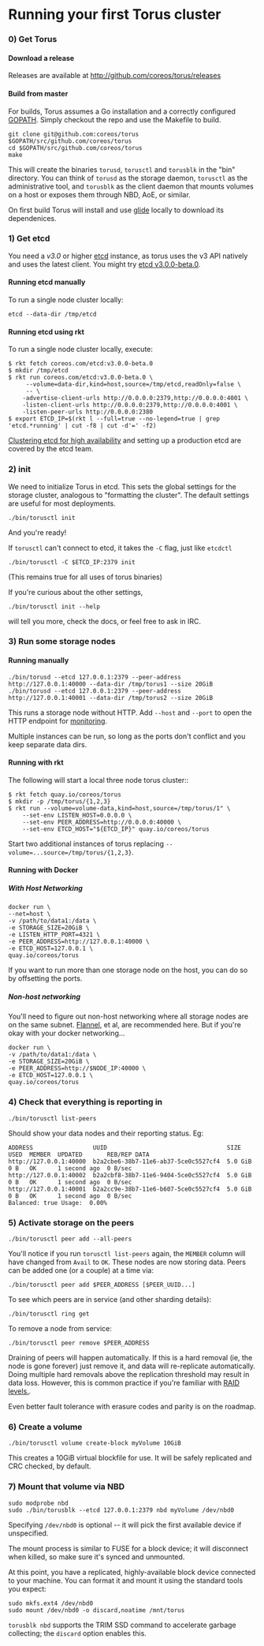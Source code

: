 # Running your first Torus cluster

### 0) Get Torus

#### Download a release

Releases are available at http://github.com/coreos/torus/releases

#### Build from master

For builds, Torus assumes a Go installation and a correctly configured [GOPATH](https://golang.org/doc/code.html#Organization). Simply checkout the repo and use the Makefile to build.

```
git clone git@github.com:coreos/torus $GOPATH/src/github.com/coreos/torus
cd $GOPATH/src/github.com/coreos/torus
make
```

This will create the binaries `torusd`, `torusctl` and `torusblk` in the "bin" directory. You can think of `torusd` as the storage daemon, `torusctl` as the administrative tool, and `torusblk` as the client daemon that mounts volumes on a host or exposes them through NBD, AoE, or similar.

On first build Torus will install and use [glide](https://github.com/Masterminds/glide) locally to download its dependenices.

### 1) Get etcd
You need a *v3.0* or higher [etcd](https://github.com/coreos/etcd) instance, as torus uses the v3 API natively and uses the latest client. You might try [etcd v3.0.0-beta.0](https://github.com/coreos/etcd/releases/tag/v3.0.0-beta.0). 

#### Running etcd manually
To run a single node cluster locally:

```
etcd --data-dir /tmp/etcd
```

#### Running etcd using rkt
To run a single node cluster locally, execute:
```
$ rkt fetch coreos.com/etcd:v3.0.0-beta.0
$ mkdir /tmp/etcd
$ rkt run coreos.com/etcd:v3.0.0-beta.0 \
     --volume=data-dir,kind=host,source=/tmp/etcd,readOnly=false \
     -- \
    -advertise-client-urls http://0.0.0.0:2379,http://0.0.0.0:4001 \
    -listen-client-urls http://0.0.0.0:2379,http://0.0.0.0:4001 \
    -listen-peer-urls http://0.0.0.0:2380
$ export ETCD_IP=$(rkt l --full=true --no-legend=true | grep 'etcd.*running' | cut -f8 | cut -d'=' -f2)
```

[Clustering etcd for high availability](https://github.com/coreos/etcd/blob/master/Documentation/op-guide/clustering.md) and setting up a production etcd are covered by the etcd team.

### 2) init

We need to initialize Torus in etcd. This sets the global settings for the storage cluster, analogous to "formatting the cluster". The default settings are useful for most deployments.

```
./bin/torusctl init
```

And you're ready!

If `torusctl` can't connect to etcd, it takes the `-C` flag, just like `etcdctl`

```
./bin/torusctl -C $ETCD_IP:2379 init
```

(This remains true for all uses of torus binaries)

If you're curious about the other settings, 
```
./bin/torusctl init --help
```
will tell you more, check the docs, or feel free to ask in IRC.

### 3) Run some storage nodes
#### Running manually
```
./bin/torusd --etcd 127.0.0.1:2379 --peer-address http://127.0.0.1:40000 --data-dir /tmp/torus1 --size 20GiB
./bin/torusd --etcd 127.0.0.1:2379 --peer-address http://127.0.0.1:40001 --data-dir /tmp/torus2 --size 20GiB
```
This runs a storage node without HTTP. Add `--host` and `--port` to open the HTTP endpoint for [monitoring](monitoring.md).

Multiple instances can be run, so long as the ports don't conflict and you keep separate data dirs.

#### Running with rkt
The following will start a local three node torus cluster::
```
$ rkt fetch quay.io/coreos/torus
$ mkdir -p /tmp/torus/{1,2,3}
$ rkt run --volume=volume-data,kind=host,source=/tmp/torus/1" \
    --set-env LISTEN_HOST=0.0.0.0 \
    --set-env PEER_ADDRESS=http://0.0.0.0:40000 \
    --set-env ETCD_HOST="${ETCD_IP}" quay.io/coreos/torus
```

Start two additional instances of torus replacing `--volume=...source=/tmp/torus/{1,2,3}`.

#### Running with Docker
##### With Host Networking
```
docker run \
--net=host \
-v /path/to/data1:/data \
-e STORAGE_SIZE=20GiB \
-e LISTEN_HTTP_PORT=4321 \
-e PEER_ADDRESS=http://127.0.0.1:40000 \
-e ETCD_HOST=127.0.0.1 \
quay.io/coreos/torus
```
If you want to run more than one storage node on the host, you can do so by offsetting the ports.

##### Non-host networking
You'll need to figure out non-host networking where all storage nodes are on the same subnet. [Flannel](https://github.com/coreos/flannel), et al, are recommended here. But if you're okay with your docker networking...

```
docker run \
-v /path/to/data1:/data \
-e STORAGE_SIZE=20GiB \
-e PEER_ADDRESS=http://$NODE_IP:40000 \
-e ETCD_HOST=127.0.0.1 \
quay.io/coreos/torus
```

### 4) Check that everything is reporting in
```
./bin/torusctl list-peers
```

Should show your data nodes and their reporting status. Eg:
```
ADDRESS                 UUID                                  SIZE     USED  MEMBER  UPDATED       REB/REP DATA
http://127.0.0.1:40000  b2a2cbe6-38b7-11e6-ab37-5ce0c5527cf4  5.0 GiB  0 B   OK      1 second ago  0 B/sec
http://127.0.0.1:40002  b2a2cbf8-38b7-11e6-9404-5ce0c5527cf4  5.0 GiB  0 B   OK      1 second ago  0 B/sec
http://127.0.0.1:40001  b2a2cc9e-38b7-11e6-b607-5ce0c5527cf4  5.0 GiB  0 B   OK      1 second ago  0 B/sec
Balanced: true Usage:  0.00%
```
### 5) Activate storage on the peers

```
./bin/torusctl peer add --all-peers
```

You'll notice if you run `torusctl list-peers` again, the `MEMBER` column will have changed from `Avail` to `OK`. These nodes are now storing data. Peers can be added one (or a couple) at a time via:

```
./bin/torusctl peer add $PEER_ADDRESS [$PEER_UUID...]
```

To see which peers are in service (and other sharding details):

```
./bin/torusctl ring get
```

To remove a node from service:
```
./bin/torusctl peer remove $PEER_ADDRESS
```

Draining of peers will happen automatically. If this is a hard removal (ie, the node is gone forever) just remove it, and data will re-replicate automatically. Doing multiple hard removals above the replication threshold may result in data loss. However, this is common practice if you're familiar with [RAID levels.](https://en.wikipedia.org/wiki/Standard_RAID_levels#Comparison).

Even better fault tolerance with erasure codes and parity is on the roadmap.

### 6) Create a volume

```
./bin/torusctl volume create-block myVolume 10GiB
```

This creates a 10GiB virtual blockfile for use. It will be safely replicated and CRC checked, by default. 

### 7) Mount that volume via NBD

```
sudo modprobe nbd
sudo ./bin/torusblk --etcd 127.0.0.1:2379 nbd myVolume /dev/nbd0
```

Specifying `/dev/nbd0` is optional -- it will pick the first available device if unspecified.

The mount process is similar to FUSE for a block device; it will disconnect when killed, so make sure it's synced and unmounted.

At this point, you have a replicated, highly-available block device connected to your machine. You can format it and mount it using the standard tools you expect:

```
sudo mkfs.ext4 /dev/nbd0
sudo mount /dev/nbd0 -o discard,noatime /mnt/torus
```

`torusblk nbd` supports the TRIM SSD command to accelerate garbage collecting; the `discard` option enables this.
